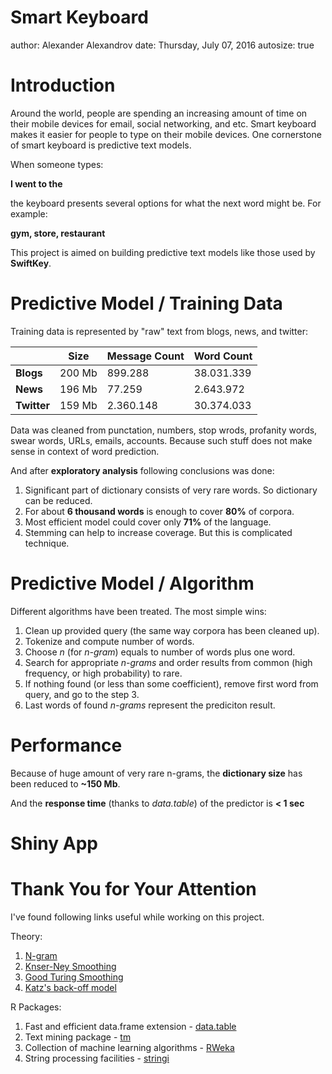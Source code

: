 Smart Keyboard
========================================================
author: Alexander Alexandrov
date: Thursday, July 07, 2016
autosize: true

Introduction
========================================================

Around the world, people are spending an increasing amount of time on their mobile devices for email, social networking, and etc. Smart keyboard makes it easier for people to type on their mobile devices. One cornerstone of smart keyboard is predictive text models.

When someone types:

**I went to the**

the keyboard presents several options for what the next word might be. For example:

**gym, store, restaurant**

This project is aimed on building predictive text models like those used by **SwiftKey**.

Predictive Model / Training Data
========================================================

Training data is represented by "raw" text from blogs, news, and twitter:

|             | **Size** | **Message Count** | **Word Count** |
|-------------|----------|-------------------|----------------|
| **Blogs**   | 200 Mb   | 899.288           | 38.031.339     |
| **News**    | 196 Mb   | 77.259            | 2.643.972      |
| **Twitter** | 159 Mb   | 2.360.148         | 30.374.033     |

Data was cleaned from punctation, numbers, stop wrods, profanity words, swear words, URLs, emails, accounts. Because such stuff does not make sense in context of word prediction.

And after **exploratory analysis** following conclusions was done:

1. Significant part of dictionary consists of very rare words. So dictionary can be reduced.
2. For about **6 thousand words** is enough to cover **80%** of corpora.
3. Most efficient model could cover only **71%** of the language.
4. Stemming can help to increase coverage. But this is complicated technique.

Predictive Model / Algorithm
========================================================

Different algorithms have been treated. The most simple wins:

1. Clean up provided query (the same way corpora has been cleaned up).
2. Tokenize and compute number of words.
3. Choose *n* (for *n-gram*) equals to number of words plus one word.
4. Search for appropriate *n-grams* and order results from common (high frequency, or high probability) to rare.
5. If nothing found (or less than some coefficient), remove first word from query, and go to the step 3.
6. Last words of found *n-grams* represent the prediciton result.

Performance
========================================================

Because of huge amount of very rare n-grams, the **dictionary size** has been reduced to **~150 Mb**.

And the **response time** (thanks to *data.table*) of the predictor is **< 1 sec**

Shiny App
========================================================



Thank You for Your Attention
========================================================

I've found following links useful while working on this project.

Theory:

1. [N-gram](https://en.wikipedia.org/wiki/N-gram)
2. [Knser-Ney Smoothing](https://en.wikipedia.org/wiki/Kneser%E2%80%93Ney_smoothing)
3. [Good Turing Smoothing](https://en.wikipedia.org/wiki/Good%E2%80%93Turing_frequency_estimation)
4. [Katz's back-off model](https://en.wikipedia.org/wiki/Katz%27s_back-off_model)

R Packages:

1. Fast and efficient data.frame extension -  [data.table](https://cran.r-project.org/web/packages/data.table/index.html)
2. Text mining package - [tm](https://cran.r-project.org/web/packages/tm/index.html)
3. Collection of machine learning algorithms -  [RWeka](https://cran.r-project.org/web/packages/RWeka/index.html)
4. String processing facilities - [stringi](https://cran.r-project.org/web/packages/stringi/index.html)
